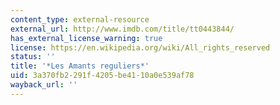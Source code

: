 ```yaml
---
content_type: external-resource
external_url: http://www.imdb.com/title/tt0443844/
has_external_license_warning: true
license: https://en.wikipedia.org/wiki/All_rights_reserved
status: ''
title: '*Les Amants reguliers*'
uid: 3a370fb2-291f-4205-be41-10a0e539af78
wayback_url: ''
---
```

